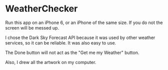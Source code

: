 # WeatherChecker

Run this app on an iPhone 6, or an iPhone of the same size. If you do not the screen will be messed up.

I chose the Dark Sky Forecast API because it was used by other weather services, so it can be reliable. It was also easy to
use. 

The Done button will not act as the "Get me my Weather" button.

Also, I drew all the artwork on my computer. 

